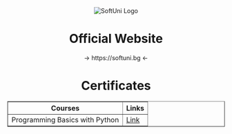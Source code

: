 <div align="center">
  <img src="https://github.com/stefankolevv/SoftUni-Software-Engineering/assets/68730434/97e085b9-5b29-49ab-83a7-0dc1ac4e673c" alt="SoftUni Logo">

  <h1> Official Website </h1>
  → https://softuni.bg ←
  <h1> Certificates </h1>
  <table border="1"> <!-- За граница на таблицата -->
    <tr> <!-- Ред 1 -->
        <th>Courses</th>
        <th>Links</th>
    </tr>
    <tr> <!-- Ред 2 -->
        <td>Programming Basics with Python</td>
        <td><a href="https://softuni.bg/certificates/details/182590/579852f2">Link</a></td>
    </tr>
</table>

</div>
